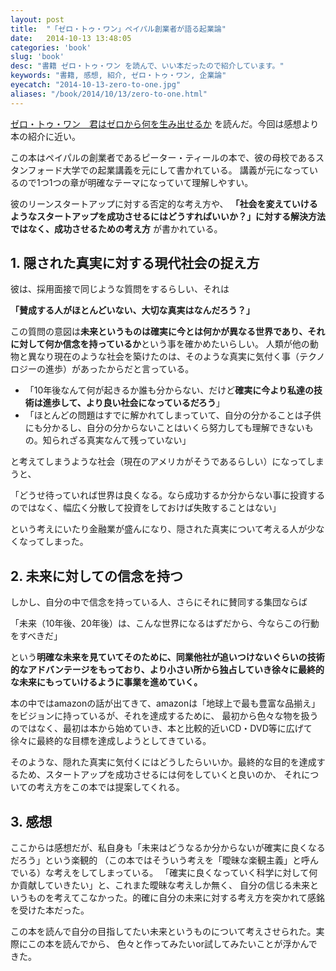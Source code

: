 ```yaml
---
layout: post
title:  "「ゼロ・トゥ・ワン」ペイパル創業者が語る起業論"
date:   2014-10-13 13:48:05
categories: 'book'
slug: 'book'
desc: "書籍 ゼロ・トゥ・ワン を読んで、いい本だったので紹介しています。"
keywords: "書籍, 感想, 紹介, ゼロ・トゥ・ワン, 企業論"
eyecatch: "2014-10-13-zero-to-one.jpg"
aliases: "/book/2014/10/13/zero-to-one.html"
---
```


<amp-img src="https://blog.regonn.tokyo/images/2014-10-13-zero-to-one.jpg" alt="たくさんの卵の中から一つだけヒヨコが誕生する" width="670px" height="480px" layout="responsive" ></amp-img>

[ゼロ・トゥ・ワン　君はゼロから何を生み出せるか](http://amzn.to/2bGdblk) を読んだ。今回は感想より本の紹介に近い。

この本はペイパルの創業者であるピーター・ティールの本で、彼の母校であるスタンフォード大学での起業講義を元にして書かれている。
講義が元になっているので1つ1つの章が明確なテーマになっていて理解しやすい。

彼のリーンスタートアップに対する否定的な考え方や、
**「社会を変えていけるようなスタートアップを成功させるにはどうすればいいか？」に対する解決方法ではなく、成功させるための考え方**
が書かれている。

## 1. 隠された真実に対する現代社会の捉え方
彼は、採用面接で同じような質問をするらしい、それは

**「賛成する人がほとんどいない、大切な真実はなんだろう？」**

この質問の意図は**未来というものは確実に今とは何かが異なる世界であり、それに対して何か信念を持っているか**という事を確かめたいらしい。
人類が他の動物と異なり現在のような社会を築けたのは、そのような真実に気付く事（テクノロジーの進歩）があったからだと言っている。

- 「10年後なんて何が起きるか誰も分からない、だけど**確実に今より私達の技術は進歩して、より良い社会になっているだろう**」
- 「ほとんどの問題はすでに解かれてしまっていて、自分の分かることは子供にも分かるし、自分の分からないことはいくら努力しても理解できないもの。知られざる真実なんて残っていない」

と考えてしまうような社会（現在のアメリカがそうであるらしい）になってしまうと、

「どうせ待っていれば世界は良くなる。なら成功するか分からない事に投資するのではなく、幅広く分散して投資をしておけば失敗することはない」

という考えにいたり金融業が盛んになり、隠された真実について考える人が少なくなってしまった。

## 2. 未来に対しての信念を持つ
しかし、自分の中で信念を持っている人、さらにそれに賛同する集団ならば

「未来（10年後、20年後）は、こんな世界になるはずだから、今ならこの行動をすべきだ」

という**明確な未来を見ていてそのために、同業他社が追いつけないぐらいの技術的なアドバンテージをもっており、より小さい所から独占していき徐々に最終的な未来にもっていけるように事業を進めていく。**

本の中ではamazonの話が出てきて、amazonは「地球上で最も豊富な品揃え」をビジョンに持っているが、それを達成するために、
最初から色々な物を扱うのではなく、最初は本から始めていき、本と比較的近いCD・DVD等に広げて徐々に最終的な目標を達成しようとしてきている。

そのような、隠れた真実に気付くにはどうしたらいいか。最終的な目的を達成するため、スタートアップを成功させるには何をしていくと良いのか、
それについての考え方をこの本では提案してくれる。

## 3. 感想
ここからは感想だが、私自身も「未来はどうなるか分からないが確実に良くなるだろう」という楽観的
（この本ではそういう考えを「曖昧な楽観主義」と呼んでいる）な考えをしてしまっている。
「確実に良くなっていく科学に対して何か貢献していきたい」と、これまた曖昧な考えしか無く、
自分の信じる未来というものを考えてこなかった。的確に自分の未来に対する考え方を突かれて感銘を受けた本だった。

この本を読んで自分の目指してたい未来というものについて考えさせられた。実際にこの本を読んでから、
色々と作ってみたいor試してみたいことが浮かんできた。
